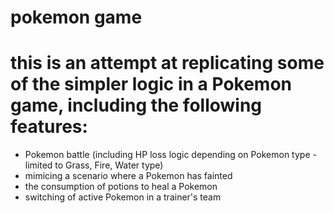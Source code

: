# pokemon game

# this is an attempt at replicating some of the simpler logic in a Pokemon game, including the following features:

- Pokemon battle (including HP loss logic depending on Pokemon type - limited to Grass, Fire, Water type)
- mimicing a scenario where a Pokemon has fainted
- the consumption of potions to heal a Pokemon
- switching of active Pokemon in a trainer's team
